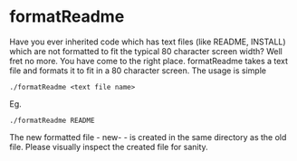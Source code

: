 formatReadme
============

Have you ever inherited code which has text files (like README, INSTALL) 
which are not formatted to fit the typical 80 character screen width? Well
fret no more. You have come to the right place. formatReadme takes a text 
file and formats it to fit in a 80 character screen. The usage is simple

```
./formatReadme <text file name>
```

Eg.

```
./formatReadme README
```

The new formatted file - new-<oldName> - is created in the same directory as 
the old file. Please visually inspect the created file for sanity.
